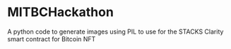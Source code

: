 # MITBCHackathon
A python code to generate images using PIL to use for the STACKS Clarity smart contract for Bitcoin NFT
